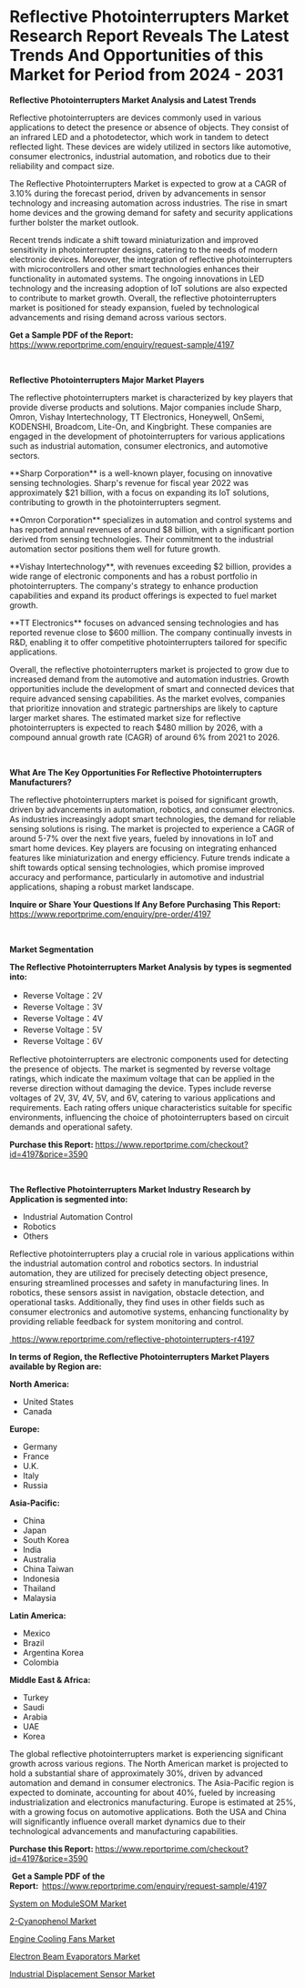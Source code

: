 <p><h1>Reflective Photointerrupters Market Research Report Reveals The Latest Trends And Opportunities of this Market for Period from 2024 - 2031</h1></p><p><strong>Reflective Photointerrupters Market Analysis and Latest Trends</strong></p>
<p><p>Reflective photointerrupters are devices commonly used in various applications to detect the presence or absence of objects. They consist of an infrared LED and a photodetector, which work in tandem to detect reflected light. These devices are widely utilized in sectors like automotive, consumer electronics, industrial automation, and robotics due to their reliability and compact size.</p><p>The Reflective Photointerrupters Market is expected to grow at a CAGR of 3.10% during the forecast period, driven by advancements in sensor technology and increasing automation across industries. The rise in smart home devices and the growing demand for safety and security applications further bolster the market outlook.</p><p>Recent trends indicate a shift toward miniaturization and improved sensitivity in photointerrupter designs, catering to the needs of modern electronic devices. Moreover, the integration of reflective photointerrupters with microcontrollers and other smart technologies enhances their functionality in automated systems. The ongoing innovations in LED technology and the increasing adoption of IoT solutions are also expected to contribute to market growth. Overall, the reflective photointerrupters market is positioned for steady expansion, fueled by technological advancements and rising demand across various sectors.</p></p>
<p><strong>Get a Sample PDF of the Report:&nbsp;</strong> <a href="https://www.reportprime.com/enquiry/request-sample/4197">https://www.reportprime.com/enquiry/request-sample/4197</a></p>
<p>&nbsp;</p>
<p><strong>Reflective Photointerrupters Major Market Players</strong></p>
<p><p>The reflective photointerrupters market is characterized by key players that provide diverse products and solutions. Major companies include Sharp, Omron, Vishay Intertechnology, TT Electronics, Honeywell, OnSemi, KODENSHI, Broadcom, Lite-On, and Kingbright. These companies are engaged in the development of photointerrupters for various applications such as industrial automation, consumer electronics, and automotive sectors.</p><p>**Sharp Corporation** is a well-known player, focusing on innovative sensing technologies. Sharp's revenue for fiscal year 2022 was approximately $21 billion, with a focus on expanding its IoT solutions, contributing to growth in the photointerrupters segment.</p><p>**Omron Corporation** specializes in automation and control systems and has reported annual revenues of around $8 billion, with a significant portion derived from sensing technologies. Their commitment to the industrial automation sector positions them well for future growth.</p><p>**Vishay Intertechnology**, with revenues exceeding $2 billion, provides a wide range of electronic components and has a robust portfolio in photointerrupters. The company's strategy to enhance production capabilities and expand its product offerings is expected to fuel market growth.</p><p>**TT Electronics** focuses on advanced sensing technologies and has reported revenue close to $600 million. The company continually invests in R&D, enabling it to offer competitive photointerrupters tailored for specific applications.</p><p>Overall, the reflective photointerrupters market is projected to grow due to increased demand from the automotive and automation industries. Growth opportunities include the development of smart and connected devices that require advanced sensing capabilities. As the market evolves, companies that prioritize innovation and strategic partnerships are likely to capture larger market shares. The estimated market size for reflective photointerrupters is expected to reach $480 million by 2026, with a compound annual growth rate (CAGR) of around 6% from 2021 to 2026.</p></p>
<p>&nbsp;</p>
<p><strong>What Are The Key Opportunities For Reflective Photointerrupters Manufacturers?</strong></p>
<p><p>The reflective photointerrupters market is poised for significant growth, driven by advancements in automation, robotics, and consumer electronics. As industries increasingly adopt smart technologies, the demand for reliable sensing solutions is rising. The market is projected to experience a CAGR of around 5-7% over the next five years, fueled by innovations in IoT and smart home devices. Key players are focusing on integrating enhanced features like miniaturization and energy efficiency. Future trends indicate a shift towards optical sensing technologies, which promise improved accuracy and performance, particularly in automotive and industrial applications, shaping a robust market landscape.</p></p>
<p><strong>Inquire or Share Your Questions If Any Before Purchasing This Report:</strong> <a href="https://www.reportprime.com/enquiry/pre-order/4197">https://www.reportprime.com/enquiry/pre-order/4197</a></p>
<p>&nbsp;</p>
<p><strong>Market Segmentation</strong></p>
<p><strong>The Reflective Photointerrupters Market Analysis by types is segmented into:</strong></p>
<p><ul><li>Reverse Voltage：2V</li><li>Reverse Voltage：3V</li><li>Reverse Voltage：4V</li><li>Reverse Voltage：5V</li><li>Reverse Voltage：6V</li></ul></p>
<p><p>Reflective photointerrupters are electronic components used for detecting the presence of objects. The market is segmented by reverse voltage ratings, which indicate the maximum voltage that can be applied in the reverse direction without damaging the device. Types include reverse voltages of 2V, 3V, 4V, 5V, and 6V, catering to various applications and requirements. Each rating offers unique characteristics suitable for specific environments, influencing the choice of photointerrupters based on circuit demands and operational safety.</p></p>
<p><strong>Purchase this Report:&nbsp;</strong><a href="https://www.reportprime.com/checkout?id=4197&price=3590">https://www.reportprime.com/checkout?id=4197&price=3590</a></p>
<p>&nbsp;</p>
<p><strong>The Reflective Photointerrupters Market Industry Research by Application is segmented into:</strong></p>
<p><ul><li>Industrial Automation Control</li><li>Robotics</li><li>Others</li></ul></p>
<p><p>Reflective photointerrupters play a crucial role in various applications within the industrial automation control and robotics sectors. In industrial automation, they are utilized for precisely detecting object presence, ensuring streamlined processes and safety in manufacturing lines. In robotics, these sensors assist in navigation, obstacle detection, and operational tasks. Additionally, they find uses in other fields such as consumer electronics and automotive systems, enhancing functionality by providing reliable feedback for system monitoring and control.</p></p>
<p><a href="https://www.reportprime.com/reflective-photointerrupters-r4197">&nbsp;https://www.reportprime.com/reflective-photointerrupters-r4197</a></p>
<p><strong>In terms of Region, the Reflective Photointerrupters Market Players available by Region are:</strong></p>
<p>
    <p> <strong> North America: </strong>
        <ul>
            <li>United States</li>
            <li>Canada</li>
        </ul>
        </p> 
    <p> <strong> Europe: </strong>
        <ul>
            <li>Germany</li>
            <li>France</li>
            <li>U.K.</li>
            <li>Italy</li>
            <li>Russia</li>
        </ul>
        </p> 
    <p> <strong> Asia-Pacific: </strong>
        <ul>
            <li>China</li>
            <li>Japan</li>
            <li>South Korea</li>
            <li>India</li>
            <li>Australia</li>
            <li>China Taiwan</li>
            <li>Indonesia</li>
            <li>Thailand</li>
            <li>Malaysia</li>
        </ul>
        </p> 
    <p> <strong> Latin America: </strong>
        <ul>
            <li>Mexico</li>
            <li>Brazil</li>
            <li>Argentina Korea</li>
            <li>Colombia</li>
        </ul>
        </p> 
    <p> <strong> Middle East & Africa: </strong>
        <ul>
            <li>Turkey</li>
            <li>Saudi</li>
            <li>Arabia</li>
            <li>UAE</li>
            <li>Korea</li>
        </ul>
    </p>
    </p>
<p><p>The global reflective photointerrupters market is experiencing significant growth across various regions. The North American market is projected to hold a substantial share of approximately 30%, driven by advanced automation and demand in consumer electronics. The Asia-Pacific region is expected to dominate, accounting for about 40%, fueled by increasing industrialization and electronics manufacturing. Europe is estimated at 25%, with a growing focus on automotive applications. Both the USA and China will significantly influence overall market dynamics due to their technological advancements and manufacturing capabilities.</p></p>
<p><strong>Purchase this Report: </strong><a href="https://www.reportprime.com/checkout?id=4197&price=3590">https://www.reportprime.com/checkout?id=4197&price=3590</a></p>
<p>&nbsp;<strong>Get a Sample PDF of the Report:&nbsp;&nbsp;</strong><a href="https://www.reportprime.com/enquiry/request-sample/4197">https://www.reportprime.com/enquiry/request-sample/4197</a></p>
<p><strong></strong></p>
<p><p><a href="https://github.com/pizolina/Market-Research-Report-List-6/blob/main/system-on-modulesom-market.md">System on ModuleSOM Market</a></p><p><a href="https://issuu.com/reportprime-2/docs/2-cyanophenol-market-size-2030.pptx_1686b4ea0a9112">2-Cyanophenol Market</a></p><p><a href="https://www.linkedin.com/pulse/global-engine-cooling-fans-market-focus-product-type-diesel-fansgasoline-icjne?trackingId=s8BOJOZPRMGhHBzsN5AHQw%3D%3D">Engine Cooling Fans Market</a></p><p><a href="https://www.linkedin.com/pulse/emerging-opportunities-challenges-global-electron-beam-wynie?trackingId=thb8ifZfT6WvTc1nbAbIdg%3D%3D">Electron Beam Evaporators Market</a></p><p><a href="https://github.com/tamvrosiya/Market-Research-Report-List-5/blob/main/industrial-displacement-sensor-market.md">Industrial Displacement Sensor Market</a></p></p>
